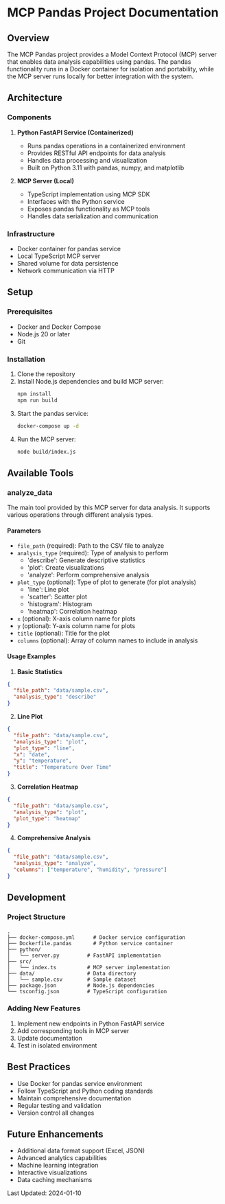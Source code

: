 # MCP Pandas Project Documentation

## Overview
The MCP Pandas project provides a Model Context Protocol (MCP) server that enables data analysis capabilities using pandas. The pandas functionality runs in a Docker container for isolation and portability, while the MCP server runs locally for better integration with the system.

## Architecture

### Components
1. **Python FastAPI Service (Containerized)**
   - Runs pandas operations in a containerized environment
   - Provides RESTful API endpoints for data analysis
   - Handles data processing and visualization
   - Built on Python 3.11 with pandas, numpy, and matplotlib

2. **MCP Server (Local)**
   - TypeScript implementation using MCP SDK
   - Interfaces with the Python service
   - Exposes pandas functionality as MCP tools
   - Handles data serialization and communication

### Infrastructure
- Docker container for pandas service
- Local TypeScript MCP server
- Shared volume for data persistence
- Network communication via HTTP

## Setup

### Prerequisites
- Docker and Docker Compose
- Node.js 20 or later
- Git

### Installation
1. Clone the repository
2. Install Node.js dependencies and build MCP server:
   ```bash
   npm install
   npm run build
   ```
3. Start the pandas service:
   ```bash
   docker-compose up -d
   ```
4. Run the MCP server:
   ```bash
   node build/index.js
   ```

## Available Tools

### analyze_data
The main tool provided by this MCP server for data analysis. It supports various operations through different analysis types.

#### Parameters
- `file_path` (required): Path to the CSV file to analyze
- `analysis_type` (required): Type of analysis to perform
  - 'describe': Generate descriptive statistics
  - 'plot': Create visualizations
  - 'analyze': Perform comprehensive analysis
- `plot_type` (optional): Type of plot to generate (for plot analysis)
  - 'line': Line plot
  - 'scatter': Scatter plot
  - 'histogram': Histogram
  - 'heatmap': Correlation heatmap
- `x` (optional): X-axis column name for plots
- `y` (optional): Y-axis column name for plots
- `title` (optional): Title for the plot
- `columns` (optional): Array of column names to include in analysis

#### Usage Examples

1. **Basic Statistics**
```json
{
  "file_path": "data/sample.csv",
  "analysis_type": "describe"
}
```

2. **Line Plot**
```json
{
  "file_path": "data/sample.csv",
  "analysis_type": "plot",
  "plot_type": "line",
  "x": "date",
  "y": "temperature",
  "title": "Temperature Over Time"
}
```

3. **Correlation Heatmap**
```json
{
  "file_path": "data/sample.csv",
  "analysis_type": "plot",
  "plot_type": "heatmap"
}
```

4. **Comprehensive Analysis**
```json
{
  "file_path": "data/sample.csv",
  "analysis_type": "analyze",
  "columns": ["temperature", "humidity", "pressure"]
}
```

## Development

### Project Structure
```
.
├── docker-compose.yml      # Docker service configuration
├── Dockerfile.pandas       # Python service container
├── python/
│   └── server.py         # FastAPI implementation
├── src/
│   └── index.ts          # MCP server implementation
├── data/                 # Data directory
│   └── sample.csv        # Sample dataset
├── package.json          # Node.js dependencies
└── tsconfig.json         # TypeScript configuration
```

### Adding New Features
1. Implement new endpoints in Python FastAPI service
2. Add corresponding tools in MCP server
3. Update documentation
4. Test in isolated environment

## Best Practices
- Use Docker for pandas service environment
- Follow TypeScript and Python coding standards
- Maintain comprehensive documentation
- Regular testing and validation
- Version control all changes

## Future Enhancements
- Additional data format support (Excel, JSON)
- Advanced analytics capabilities
- Machine learning integration
- Interactive visualizations
- Data caching mechanisms

Last Updated: 2024-01-10
